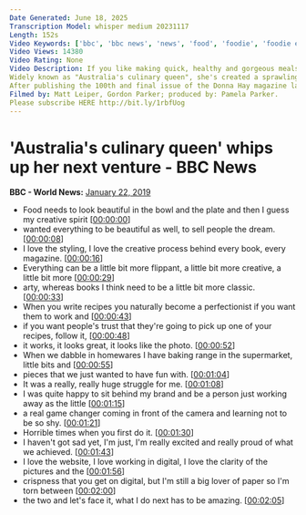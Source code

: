 ```yaml
---
Date Generated: June 18, 2025
Transcription Model: whisper medium 20231117
Length: 152s
Video Keywords: ['bbc', 'bbc news', 'news', 'food', 'foodie', 'foodie empire', 'food empire', 'culinary', 'culinary queen', 'Donna Hay', 'health', 'healthy meals', 'cooking', 'food recipes']
Video Views: 14380
Video Rating: None
Video Description: If you like making quick, healthy and gorgeous meals, there is a good chance you have used one of Donna Hay's recipes.
Widely known as "Australia's culinary queen", she's created a sprawling business that includes television shows and cooking books.
After publishing the 100th and final issue of the Donna Hay magazine last year, she is now mulling her next move.
Filmed by: Matt Leiper, Gordon Parker; produced by: Pamela Parker.
Please subscribe HERE http://bit.ly/1rbfUog
---
```


# 'Australia's culinary queen' whips up her next venture  - BBC News
**BBC - World News:** [January 22, 2019](https://www.youtube.com/watch?v=_9ab2k40h0o)
*  Food needs to look beautiful in the bowl and the plate and then I guess my creative spirit [[00:00:00](https://www.youtube.com/watch?v=_9ab2k40h0o&t=0.0s)]
*  wanted everything to be beautiful as well, to sell people the dream. [[00:00:08](https://www.youtube.com/watch?v=_9ab2k40h0o&t=8.48s)]
*  I love the styling, I love the creative process behind every book, every magazine. [[00:00:16](https://www.youtube.com/watch?v=_9ab2k40h0o&t=16.28s)]
*  Everything can be a little bit more flippant, a little bit more creative, a little bit more [[00:00:29](https://www.youtube.com/watch?v=_9ab2k40h0o&t=29.72s)]
*  arty, whereas books I think need to be a little bit more classic. [[00:00:33](https://www.youtube.com/watch?v=_9ab2k40h0o&t=33.44s)]
*  When you write recipes you naturally become a perfectionist if you want them to work and [[00:00:43](https://www.youtube.com/watch?v=_9ab2k40h0o&t=43.96s)]
*  if you want people's trust that they're going to pick up one of your recipes, follow it, [[00:00:48](https://www.youtube.com/watch?v=_9ab2k40h0o&t=48.519999999999996s)]
*  it works, it looks great, it looks like the photo. [[00:00:52](https://www.youtube.com/watch?v=_9ab2k40h0o&t=52.0s)]
*  When we dabble in homewares I have baking range in the supermarket, little bits and [[00:00:55](https://www.youtube.com/watch?v=_9ab2k40h0o&t=55.72s)]
*  pieces that we just wanted to have fun with. [[00:01:04](https://www.youtube.com/watch?v=_9ab2k40h0o&t=64.24s)]
*  It was a really, really huge struggle for me. [[00:01:08](https://www.youtube.com/watch?v=_9ab2k40h0o&t=68.32s)]
*  I was quite happy to sit behind my brand and be a person just working away as the little [[00:01:15](https://www.youtube.com/watch?v=_9ab2k40h0o&t=75.03999999999999s)]
*  a real game changer coming in front of the camera and learning not to be so shy. [[00:01:21](https://www.youtube.com/watch?v=_9ab2k40h0o&t=81.64s)]
*  Horrible times when you first do it. [[00:01:30](https://www.youtube.com/watch?v=_9ab2k40h0o&t=90.2s)]
*  I haven't got sad yet, I'm just, I'm really excited and really proud of what we achieved. [[00:01:43](https://www.youtube.com/watch?v=_9ab2k40h0o&t=103.64s)]
*  I love the website, I love working in digital, I love the clarity of the pictures and the [[00:01:56](https://www.youtube.com/watch?v=_9ab2k40h0o&t=116.12s)]
*  crispness that you get on digital, but I'm still a big lover of paper so I'm torn between [[00:02:00](https://www.youtube.com/watch?v=_9ab2k40h0o&t=120.36s)]
*  the two and let's face it, what I do next has to be amazing. [[00:02:05](https://www.youtube.com/watch?v=_9ab2k40h0o&t=125.08s)]
